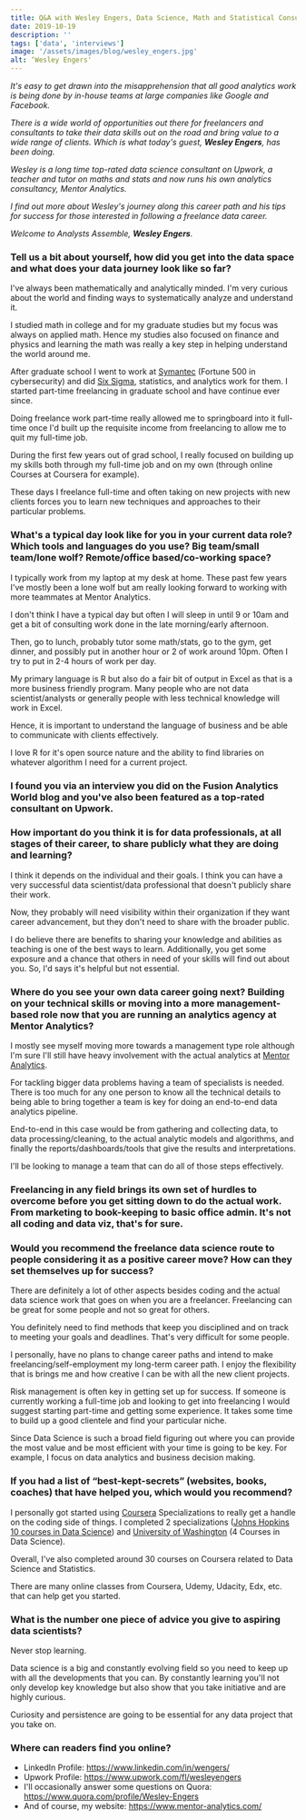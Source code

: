 ```yaml
---
title: Q&A with Wesley Engers, Data Science, Math and Statistical Consultant
date: 2019-10-19
description: ''
tags: ['data', 'interviews']
image: '/assets/images/blog/wesley_engers.jpg'
alt: ‘Wesley Engers'
---
```

_It's easy to get drawn into the misapprehension that all good analytics work is being done by in-house teams at large companies like Google and Facebook._

_There is a wide world of opportunities out there for freelancers and consultants to take their data skills out on the road and bring value to a wide range of clients. Which is what today's guest, **Wesley Engers**, has been doing._

_Wesley is a long time top-rated data science consultant on Upwork, a teacher and tutor on maths and stats and now runs his own analytics consultancy, Mentor Analytics._

_I find out more about Wesley's journey along this career path and his tips for success for those interested in following a freelance data career._

_Welcome to Analysts Assemble, **Wesley Engers**._

### Tell us a bit about yourself, how did you get into the data space and what does your data journey look like so far?

I've always been mathematically and analytically minded. I'm very curious about the world and finding ways to systematically analyze and understand it.

I studied math in college and for my graduate studies but my focus was always on applied math. Hence my studies also focused on finance and physics and learning the math was really a key step in helping understand the world around me.

After graduate school I went to work at [Symantec](https://www.symantec.com/en/uk) (Fortune 500 in cybersecurity) and did [Six Sigma](https://en.wikipedia.org/wiki/Six_Sigma), statistics, and analytics work for them. I started part-time freelancing in graduate school and have continue ever since.

Doing freelance work part-time really allowed me to springboard into it full-time once I'd built up the requisite income from freelancing to allow me to quit my full-time job.

During the first few years out of grad school, I really focused on building up my skills both through my full-time job and on my own (through online Courses at Coursera for example).

These days I freelance full-time and often taking on new projects with new clients forces you to learn new techniques and approaches to their particular problems. 

### What's a typical day look like for you in your current data role? Which tools and languages do you use? Big team/small team/lone wolf? Remote/office based/co-working space?

I typically work from my laptop at my desk at home. These past few years I've mostly been a lone wolf but am really looking forward to working with more teammates at Mentor Analytics.

I don't think I have a typical day but often I will sleep in until 9 or 10am and get a bit of consulting work done in the late morning/early afternoon.

Then, go to lunch, probably tutor some math/stats, go to the gym, get dinner, and possibly put in another hour or 2 of work around 10pm. Often I try to put in 2-4 hours of work per day. 

My primary language is R but also do a fair bit of output in Excel as that is a more business friendly program. Many people who are not data scientist/analysts or generally people with less technical knowledge will work in Excel.

Hence, it is important to understand the language of business and be able to communicate with clients effectively.

I love R for it's open source nature and the ability to find libraries on whatever algorithm I need for a current project. 

### I found you via an interview you did on the Fusion Analytics World blog and you've also been featured as a top-rated consultant on Upwork.

### How important do you think it is for data professionals, at all stages of their career, to share publicly what they are doing and learning?

I think it depends on the individual and their goals. I think you can have a very successful data scientist/data professional that doesn't publicly share their work.

Now, they probably will need visibility within their organization if they want career advancement, but they don't need to share with the broader public.

I do believe there are benefits to sharing your knowledge and abilities as teaching is one of the best ways to learn. Additionally, you get some exposure and a chance that others in need of your skills will find out about you. So, I'd says it's helpful but not essential. 

### Where do you see your own data career going next? Building on your technical skills or moving into a more management-based role now that you are running an analytics agency at Mentor Analytics?

I mostly see myself moving more towards a management type role although I'm sure I'll still have heavy involvement with the actual analytics at [Mentor Analytics](https://www.mentor-analytics.com/).

For tackling bigger data problems having a team of specialists is needed. There is too much for any one person to know all the technical details to being able to bring together a team is key for doing an end-to-end data analytics pipeline.

End-to-end in this case would be from gathering and collecting data, to data processing/cleaning, to the actual analytic models and algorithms, and finally the reports/dashboards/tools that give the results and interpretations.

I'll be looking to manage a team that can do all of those steps effectively.

### Freelancing in any field brings its own set of hurdles to overcome before you get sitting down to do the actual work. From marketing to book-keeping to basic office admin. It's not all coding and data viz, that's for sure.

### Would you recommend the freelance data science route to people considering it as a positive career move? How can they set themselves up for success?

There are definitely a lot of other aspects besides coding and the actual data science work that goes on when you are a freelancer. Freelancing can be great for some people and not so great for others.

You definitely need to find methods that keep you disciplined and on track to meeting your goals and deadlines. That's very difficult for some people.

I personally, have no plans to change career paths and intend to make freelancing/self-employment my long-term career path. I enjoy the flexibility that is brings me and how creative I can be with all the new client projects. 

Risk management is often key in getting set up for success. If someone is currently working a full-time job and looking to get into freelancing I would suggest starting part-time and getting some experience. It takes some time to build up a good clientele and find your particular niche.

Since Data Science is such a broad field figuring out where you can provide the most value and be most efficient with your time is going to be key. For example, I focus on data analytics and business decision making. 

### If you had a list of “best-kept-secrets” (websites, books, coaches) that have helped you, which would you recommend?

I personally got started using [Coursera](https://www.coursera.org/) Specializations to really get a handle on the coding side of things. I completed 2 specializations ([Johns Hopkins 10 courses in Data Science](https://www.coursera.org/specializations/jhu-data-science)) and [University of Washington](https://www.coursera.org/uw) (4 Courses in Data Science).

Overall, I've also completed around 30 courses on Coursera related to Data Science and Statistics.

There are many online classes from Coursera, Udemy, Udacity, Edx, etc. that can help get you started.

### What is the number one piece of advice you give to aspiring data scientists?

Never stop learning.

Data science is a big and constantly evolving field so you need to keep up with all the developments that you can. By constantly learning you'll not only develop key knowledge but also show that you take initiative and are highly curious.

Curiosity and persistence are going to be essential for any data project that you take on. 

### Where can readers find you online?

- LinkedIn Profile: https://www.linkedin.com/in/wengers/
- Upwork Profile: https://www.upwork.com/fl/wesleyengers
- I'll occasionally answer some questions on Quora: https://www.quora.com/profile/Wesley-Engers
- And of course, my website: https://www.mentor-analytics.com/